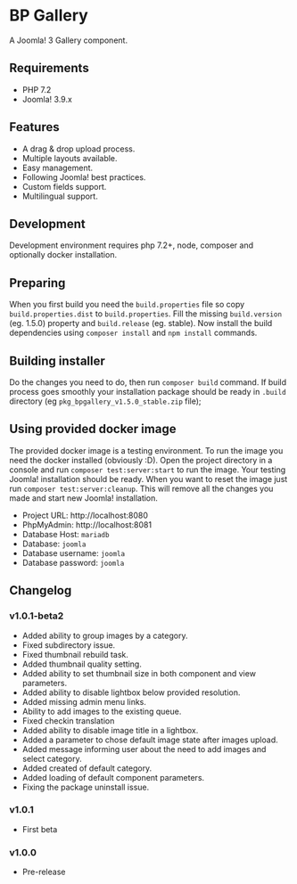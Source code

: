 # BP Gallery
A Joomla! 3 Gallery component.

## Requirements
- PHP 7.2
- Joomla! 3.9.x

## Features
- A drag & drop upload process.
- Multiple layouts available.
- Easy management.
- Following Joomla! best practices.
- Custom fields support.
- Multilingual support.

## Development
Development environment requires php 7.2+, node, composer and optionally docker installation.

## Preparing
When you first build you need the `build.properties` file so copy `build.properties.dist` to `build.properties`.
Fill the missing `build.version` (eg. 1.5.0) property and `build.release` (eg. stable).
Now install the build dependencies using `composer install` and `npm install` commands.

## Building installer
Do the changes you need to do, then run `composer build` command. If build process goes smoothly your installation
package should be ready in `.build` directory (eg `pkg_bpgallery_v1.5.0_stable.zip` file);

## Using provided docker image
The provided docker image is a testing environment. To run the image you need the docker installed (obviously :D).
Open the project directory in a console and run `composer test:server:start` to run the image.
Your testing Joomla! installation should be ready.
When you want to reset the image just run `composer test:server:cleanup`. This will remove all the changes you made and start new Joomla! installation.

- Project URL: http://localhost:8080
- PhpMyAdmin: http://localhost:8081
- Database Host: `mariadb`
- Database: `joomla`
- Database username: `joomla`
- Database password: `joomla`


## Changelog

### v1.0.1-beta2
- Added ability to group images by a category.
- Fixed subdirectory issue.
- Fixed thumbnail rebuild task.
- Added thumbnail quality setting.
- Added ability to set thumbnail size in both component and view parameters.
- Added ability to disable lightbox below provided resolution.
- Added missing admin menu links.
- Ability to add images to the existing queue.
- Fixed checkin translation
- Added ability to disable image title in a lightbox.
- Added a parameter to chose default image state after images upload.
- Added message informing user about the need to add images and select category.
- Added created of default category.
- Added loading of default component parameters.
- Fixing the package uninstall issue.


### v1.0.1
- First beta

### v1.0.0
- Pre-release
